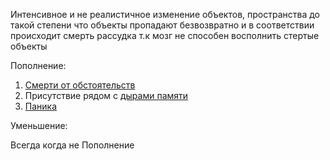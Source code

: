 Интенсивное и не реалистичное изменение объектов, пространства до такой степени что объекты пропадают безвозвратно и в соответствии происходит смерть рассудка т.к мозг не способен восполнить стертые объекты 

Пополнение:

1. [Смерти от обстоятельств](https://docs.google.com/document/d/1evuf8CVdQsus2DRAXOMn7fbCyeMMBkWb8MVsY1hhyoA/edit?tab=t.t195kxi4w3ql) 
2. Присутствие рядом с [дырами памяти](https://docs.google.com/document/d/1evuf8CVdQsus2DRAXOMn7fbCyeMMBkWb8MVsY1hhyoA/edit?tab=t.eyup984ynb0r)
3. [Паника](https://docs.google.com/document/d/1evuf8CVdQsus2DRAXOMn7fbCyeMMBkWb8MVsY1hhyoA/edit?tab=t.bi0l5makqp2g)

  

Уменьшение: 

Всегда когда не Пополнение
